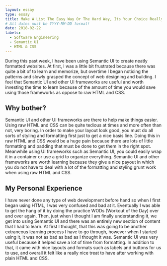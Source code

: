 ```yaml
---
layout: essay
type: essay
title: Make A List The Easy Way Or The Hard Way, Its Your Choice Really. 
# All dates must be YYYY-MM-DD format!
date: 2018-02-22
labels:
  - Software Engineering
  - Semantic UI
  - HTML & CSS
---
```


During this past week, I have been using Semantic UI to create neatly formatted websites. At first, I was a little bit frustrated because there was quite a bit of to learn and memorize, but overtime I began noticing the patterns and slowly grasped the concept of web designing and building. I feel that Semantic UI and other UI frameworks are useful and worth investing the time to learn because of the amount of time you would save using those frameworks as oppose to raw HTML and CSS.

## Why bother?
Semantic UI and other UI frameworks are there to help make things easier. Using raw HTML and CSS can be quite tedious at times and more often than not, very boring. In order to make your layout look good, you must do all sorts of styling and formatting first just to get a nice basis line. Doing this in raw HTML and CSS would be a huge pain because there are lots of little formatting and padding that must be done to get them in the right spot. Meanwhile using UI frameworks such as Semantic UI, you could easily wrap it in a container or use a grid to organize everything. Semantic UI and other frameworks are worth learning because they give a nice payout in which you do not have to deal with a lot of the formatting and styling grunt work when using raw HTML and CSS.

## My Personal Experience
I have never done any type of web development before hand so when I first began using HTML, I was very confused and bad at it. Eventually I was able to get the hang of it by doing the practice WODs (Workout of the Day) over and over again. Then, just when I thought I am finally understanding it, we get into using Semantic UI and there was an entirely new section of content that I had to learn. At first I thought, that this was going to be another extraneous learning process I have to go through, however when I started using it, it was not as bad as bad as I thought it was. Semantic UI was very useful because it helped save a lot of time from formatting. In addition to that, it came with nice layouts and formats such as labels and buttons for us to use, and overall it felt like a really nice treat to have after working with plain HTML and CSS.               
